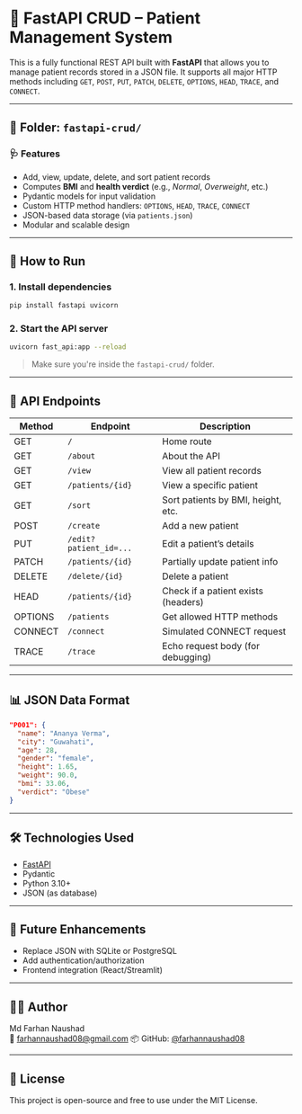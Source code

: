 # 🏥 FastAPI CRUD – Patient Management System

This is a fully functional REST API built with **FastAPI** that allows you to manage patient records stored in a JSON file. It supports all major HTTP methods including `GET`, `POST`, `PUT`, `PATCH`, `DELETE`, `OPTIONS`, `HEAD`, `TRACE`, and `CONNECT`.

---

## 📁 Folder: `fastapi-crud/`

### 🩺 Features

- Add, view, update, delete, and sort patient records
- Computes **BMI** and **health verdict** (e.g., *Normal*, *Overweight*, etc.)
- Pydantic models for input validation
- Custom HTTP method handlers: `OPTIONS`, `HEAD`, `TRACE`, `CONNECT`
- JSON-based data storage (via `patients.json`)
- Modular and scalable design

---

## 🚀 How to Run

### 1. Install dependencies

```bash
pip install fastapi uvicorn
```

### 2. Start the API server

```bash
uvicorn fast_api:app --reload
```

> Make sure you're inside the `fastapi-crud/` folder.

---

## 🧪 API Endpoints

| Method | Endpoint              | Description                          |
|--------|------------------------|--------------------------------------|
| GET    | `/`                    | Home route                           |
| GET    | `/about`               | About the API                        |
| GET    | `/view`                | View all patient records             |
| GET    | `/patients/{id}`       | View a specific patient              |
| GET    | `/sort`                | Sort patients by BMI, height, etc.   |
| POST   | `/create`              | Add a new patient                    |
| PUT    | `/edit?patient_id=...` | Edit a patient’s details             |
| PATCH  | `/patients/{id}`       | Partially update patient info        |
| DELETE | `/delete/{id}`         | Delete a patient                     |
| HEAD   | `/patients/{id}`       | Check if a patient exists (headers) |
| OPTIONS| `/patients`            | Get allowed HTTP methods             |
| CONNECT| `/connect`             | Simulated CONNECT request            |
| TRACE  | `/trace`               | Echo request body (for debugging)    |

---

## 📊 JSON Data Format

```json
"P001": {
  "name": "Ananya Verma",
  "city": "Guwahati",
  "age": 28,
  "gender": "female",
  "height": 1.65,
  "weight": 90.0,
  "bmi": 33.06,
  "verdict": "Obese"
}
```

---

## 🛠 Technologies Used

- [FastAPI](https://fastapi.tiangolo.com/)
- Pydantic
- Python 3.10+
- JSON (as database)

---

## 🧩 Future Enhancements

- Replace JSON with SQLite or PostgreSQL
- Add authentication/authorization
- Frontend integration (React/Streamlit)

---

## 👨‍💻 Author

 Md Farhan Naushad  
📧 farhannaushad08@gmail.com
📦 GitHub: [@farhannaushad08](https://github.com/farhannaushad08)

---

## 📝 License

This project is open-source and free to use under the MIT License.
